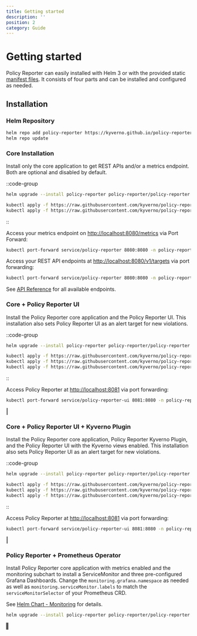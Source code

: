 ```yaml
---
title: Getting started
description: ''
position: 2
category: Guide
---
```


# Getting started

Policy Reporter can easily installed with Helm 3 or with the provided static [manifest files](https://github.com/kyverno/policy-reporter/tree/main/manifest). It consists of four parts and can be installed and configured as needed.

## Installation

### Helm Repository

```bash
helm repo add policy-reporter https://kyverno.github.io/policy-reporter
helm repo update
```

### Core Installation

Install only the core application to get REST APIs and/or a metrics endpoint. Both are optional and disabled by default.

::code-group
  ```bash [Helm 3]
  helm upgrade --install policy-reporter policy-reporter/policy-reporter --create-namespace -n policy-reporter --set metrics.enabled=true --set api.enabled=true
  ```

  ```bash [Static Manifests]
  kubectl apply -f https://raw.githubusercontent.com/kyverno/policy-reporter/2.x/manifest/policy-reporter/namespace.yaml
  kubectl apply -f https://raw.githubusercontent.com/kyverno/policy-reporter/2.x/manifest/policy-reporter/install.yaml
  ```
::

Access your metrics endpoint on <a href="http://localhost:8080/metrics" target="_blank">http://localhost:8080/metrics</a> via Port Forward:

```bash
kubectl port-forward service/policy-reporter 8080:8080 -n policy-reporter
```

Access your REST API endpoints at <a href="http://localhost:8080/v1/targets" target="_blank">http://localhost:8080/v1/targets</a> via port forwarding:

```bash
kubectl port-forward service/policy-reporter 8080:8080 -n policy-reporter
```

See [API Reference](/core/api-reference) for all available endpoints.

### Core + Policy Reporter UI

Install the Policy Reporter core application and the Policy Reporter UI.
This installation also sets Policy Reporter UI as an alert target for new violations.

::code-group
  ```bash [Helm 3]
  helm upgrade --install policy-reporter policy-reporter/policy-reporter --create-namespace -n policy-reporter --set ui.enabled=true
  ```

  ```bash [Static Manifests]
  kubectl apply -f https://raw.githubusercontent.com/kyverno/policy-reporter/2.x/manifest/policy-reporter-ui/namespace.yaml
  kubectl apply -f https://raw.githubusercontent.com/kyverno/policy-reporter/2.x/manifest/policy-reporter-ui/config-secret.yaml
  kubectl apply -f https://raw.githubusercontent.com/kyverno/policy-reporter/2.x/manifest/policy-reporter-ui/install.yaml
  ```
::

Access Policy Reporter at <a href="http://localhost:8081" target="_blank">http://localhost:8081</a> via port forwarding:

```bash
kubectl port-forward service/policy-reporter-ui 8081:8080 -n policy-reporter
```

<nuxt-img src="/images/screenshots/basic-ui-light.png" style="border: 1px solid #ccc" class="light-img" alt="Dashboard light"></nuxt-img>
<nuxt-img src="/images/screenshots/basic-ui-dark.png" style="border: 1px solid #555" class="dark-img" alt="Dashboard dark"></nuxt-img>

### Core + Policy Reporter UI + Kyverno Plugin

Install the Policy Reporter core application, Policy Reporter Kyverno Plugin, and the Policy Reporter UI with the Kyverno views enabled.
This installation also sets Policy Reporter UI as an alert target for new violations.

::code-group
  ```bash [Helm 3]
  helm upgrade --install policy-reporter policy-reporter/policy-reporter --create-namespace -n policy-reporter --set kyvernoPlugin.enabled=true --set ui.enabled=true --set ui.plugins.kyverno=true
  ```

  ```bash [Static Manifests]
  kubectl apply -f https://raw.githubusercontent.com/kyverno/policy-reporter/2.x/manifest/policy-reporter-kyverno-ui/namespace.yaml
  kubectl apply -f https://raw.githubusercontent.com/kyverno/policy-reporter/2.x/manifest/policy-reporter-kyverno-ui/config-secret.yaml
  kubectl apply -f https://raw.githubusercontent.com/kyverno/policy-reporter/2.x/manifest/policy-reporter-kyverno-ui/install.yaml
  ```
::

Access Policy Reporter at <a href="http://localhost:8081" target="_blank">http://localhost:8081</a> via port forwarding:

```bash
kubectl port-forward service/policy-reporter-ui 8081:8080 -n policy-reporter
```

<nuxt-img src="/images/screenshots/kyverno-dashboard-light.png" style="border: 1px solid #ccc" class="light-img" alt="Kyverno Policy Dashboard light"></nuxt-img>
<nuxt-img src="/images/screenshots/kyverno-dashboard-dark.png" style="border: 1px solid #555" class="dark-img" alt="Kyverno Policy Dashboard dark"></nuxt-img>

### Policy Reporter + Prometheus Operator

Install Policy Reporter core application with metrics enabled and the monitoring subchart to install a ServiceMonitor and three pre-configured Grafana Dashboards. Change the `monitoring.grafana.namespace` as needed as well as `monitoring.serviceMonitor.labels` to match the `serviceMonitorSelector` of your Prometheus CRD.

See [Helm Chart - Monitoring](helm-chart-core#configure-the-servicemonitor) for details.

```bash
helm upgrade --install policy-reporter policy-reporter/policy-reporter --set monitoring.enabled=true --set monitoring.grafana.namespace=monitoring --set monitoring.serviceMonitor.labels.release=monitoring -n policy-reporter --create-namespace
```

<nuxt-img src="/images/screenshots/grafana-policy-reports-dashboard.png" style="border: 1px solid #555" alt="Grafana Policy Reports Dashboard"></nuxt-img>
<nuxt-img src="/images/screenshots/grafana-policy-reports-details.png" style="border: 1px solid #555" alt="Grafana Policy Reports Dashboard"></nuxt-img>
<nuxt-img src="/images/screenshots/grafana-cluster-policy-reports-details.png" style="border: 1px solid #555" alt="Grafana Policy Reports Dashboard"></nuxt-img>
